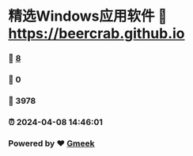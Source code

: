 # 精选Windows应用软件 :link: https://beercrab.github.io 
### :page_facing_up: [8](https://beercrab.github.io/tag.html) 
### :speech_balloon: 0 
### :hibiscus: 3978 
### :alarm_clock: 2024-04-08 14:46:01 
### Powered by :heart: [Gmeek](https://github.com/Meekdai/Gmeek)
